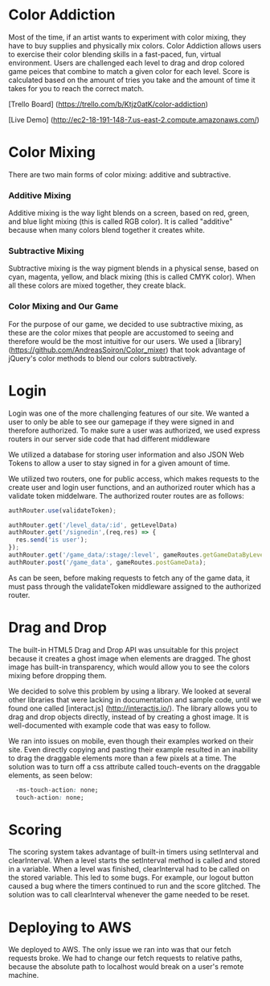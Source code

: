 # Color Addiction
Most of the time, if an artist wants to experiment with color mixing, they have to buy supplies and physically mix colors. Color Addiction allows users to exercise their color blending skills in a fast-paced, fun, virtual environment. Users are challenged each level to drag and drop colored game peices that combine to match a given color for each level. Score is calculated based on the amount of tries you take and the amount of time it takes for you to reach the correct match. 

[Trello Board] (https://trello.com/b/Ktjz0atK/color-addiction)

[Live Demo] (http://ec2-18-191-148-7.us-east-2.compute.amazonaws.com/)

# Color Mixing
There are two main forms of color mixing: additive and subtractive. 

### Additive Mixing
Additive mixing is the way light blends on a screen, based on red, green, and blue light mixing (this is called RGB color). It is called "additive" because when many colors blend together it creates white.

### Subtractive Mixing
Subtractive mixing is the way pigment blends in a physical sense, based on cyan, magenta, yellow, and black mixing (this is called CMYK color). When all these colors are mixed together, they create black.

### Color Mixing and Our Game
For the purpose of our game, we decided to use subtractive mixing, as these are the color mixes that people are accustomed to seeing and therefore would be the most intuitive for our users. We used a [library] (https://github.com/AndreasSoiron/Color_mixer) that took advantage of jQuery's color methods to blend our colors subtractively.

# Login
Login was one of the more challenging features of our site. We wanted a user to only be able to see our gamepage if they were signed in and therefore authorized. To make sure a user was authorized, we used express routers in our server side code that had different middleware

We utilized a database for storing user information and also JSON Web Tokens to allow a user to stay signed in for a given amount of time. 

We utilized two routers, one for public access, which makes requests to the create user and login user functions, and an authorized router which has a validate token middelware. The authorized router routes are as follows:
```Javascript
authRouter.use(validateToken);

authRouter.get('/level_data/:id', getLevelData)
authRouter.get('/signedin',(req,res) => {
  res.send('is user');
});
authRouter.get('/game_data/:stage/:level', gameRoutes.getGameDataByLevel);
authRouter.post('/game_data', gameRoutes.postGameData);
```
As can be seen, before making requests to fetch any of the game data, it must pass through the validateToken middleware assigned to the authorized router.

# Drag and Drop
The built-in HTML5 Drag and Drop API was unsuitable for this project because it creates a ghost image when elements are dragged.  The ghost image has built-in transparency, which would allow you to see the colors mixing before dropping them.

We decided to solve this problem by using a library.  We looked at several other libraries that were lacking in documentation and sample code, until we found one called [interact.js] (http://interactjs.io/).  The library allows you to drag and drop objects directly, instead of by creating a ghost image.  It is well-documented with example code that was easy to follow. 

We ran into issues on mobile, even though their examples worked on their site.  Even directly copying and pasting their example resulted in an inability to drag the draggable elements more than a few pixels at a time.  The solution was to turn off a css attribute called touch-events on the draggable elements, as seen below:

```CSS
  -ms-touch-action: none;
  touch-action: none;
```

# Scoring
The scoring system takes advantage of built-in timers using setInterval and clearInterval.  When a level starts the setInterval method is called and stored in a variable.  When a level was finished, clearInterval had to be called on the stored variable.  This led to some bugs.  For example, our logout button caused a bug where the timers continued to run and the score glitched.  The solution was to call clearInterval whenever the game needed to be reset.

# Deploying to AWS
We deployed to AWS.  The only issue we ran into was that our fetch requests broke.  We had to change our fetch requests to relative paths, because the absolute path to localhost would break on a user's remote machine.

